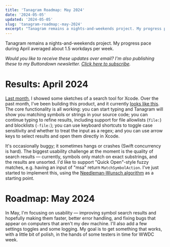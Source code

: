 ```yaml
---
title: 'Tanagram Roadmap: May 2024'
date: '2024-05-05'
updated: '2024-05-05'
slug: 'tanagram-roadmap:-may-2024'
excerpt: "Tanagram remains a nights-and-weekends project. My progress pace during April averaged about 1.5 workdays per week.\r\n\r\nWould you like to receive these updates over email? I'm also publishing these to..."
---
```



Tanagram remains a nights-and-weekends project. My progress pace during April averaged about 1.5 workdays per week.

_Would you like to receive these updates over email? I'm also publishing these to my Buttondown newsletter. [Click here to subscribe](https://buttondown.email/tanagram)._

# Results: April 2024
[Last month](https://feifan.blog/posts/tanagram-roadmap:-april-2024), I showed some sketches of a search tool for Xcode. Over the past month, I've been building this product, and it currently [looks like this](https://twitter.com/tanagram_/status/1786811830989693128). The core functionality is all working: you can start typing and Tanagram will show you matching symbols or strings in your source code; you can continue typing to refine results, including support for file allowlists (`file:`) and blocklists (`-file:`); you can use keyboard shortcuts to toggle case sensitivity and whether to treat the input as a regex; and you can use arrow keys to select results and open them directly in Xcode. 

It's occasionally buggy; it sometimes hangs or crashes (Swift concurrency is hard). The biggest usability challenge at the moment is the quality of search results — currently, symbols only match on exact substrings, and the results are unsorted. I'd like to support "Quick Open"-style fuzzy matches, e.g. having an input of "msa" return `MatchSymbolAction`. I've just started to implement this, using the [Needleman-Wunsch algorithm](https://en.wikipedia.org/wiki/Needleman–Wunsch_algorithm) as a starting point. 
# Roadmap: May 2024
In May, I'm focusing on usability — improving symbol search results and hopefully making them faster, better error handling, and fixing bugs that appear on computers that aren't my dev machine. I'll also add  a few settings toggles and some logging. My goal is to get something that works, with a little bit of polish, in the hands of some testers in time for WWDC week.